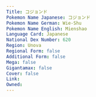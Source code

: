 ```yaml
---
﻿Title: コジョンド
Pokemon Name Japanese: コジョンド
Pokemon Name German: Wie-Shu
Pokemon Name English: Mienshao
Language Card: Japanese
National Dex Number: 620
Region: Unova
Regional Form: false
Additional Form: false
Mega: false
Gigantamax: false
Cover: false
Link: 
Owned: 
---
```


